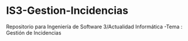 # IS3-Gestion-Incidencias
Repositorio para Ingeniería de Software 3/Actualidad Informática -Tema : Gestión de Incidencias
